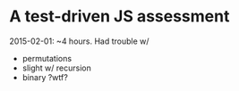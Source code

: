 # A test-driven JS assessment

2015-02-01: ~4 hours. Had trouble w/

 * permutations
 * slight w/ recursion
 * binary ?wtf?
